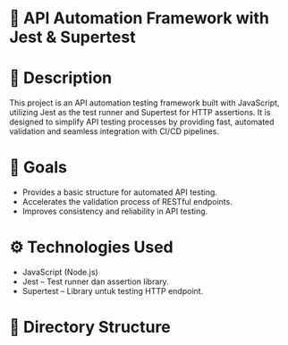 # 📌 API Automation Framework with Jest & Supertest

# 🧪 Description
This project is an API automation testing framework built with JavaScript, utilizing Jest as the test runner and Supertest for HTTP assertions. It is designed to simplify API testing processes by providing fast, automated validation and seamless integration with CI/CD pipelines.

# 🎯 Goals
- Provides a basic structure for automated API testing.
- Accelerates the validation process of RESTful endpoints.
- Improves consistency and reliability in API testing.

# ⚙️ Technologies Used
- JavaScript (Node.js)
- Jest – Test runner dan assertion library.
- Supertest – Library untuk testing HTTP endpoint.

# 📁 Directory Structure